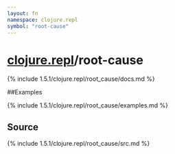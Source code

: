 ```yaml
---
layout: fn
namespace: clojure.repl
symbol: "root-cause"
---
```


# [clojure.repl](../)/root-cause

{% include 1.5.1/clojure.repl/root_cause/docs.md %}

##Examples

{% include 1.5.1/clojure.repl/root_cause/examples.md %}
## Source
{% include 1.5.1/clojure.repl/root_cause/src.md %}


